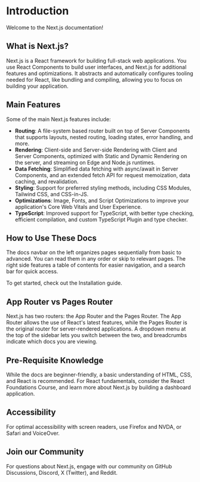 # Introduction

Welcome to the Next.js documentation!

## What is Next.js?

Next.js is a React framework for building full-stack web applications. You use React Components to build user interfaces, and Next.js for additional features and optimizations. It abstracts and automatically configures tooling needed for React, like bundling and compiling, allowing you to focus on building your application.

## Main Features

Some of the main Next.js features include:

- **Routing**: A file-system based router built on top of Server Components that supports layouts, nested routing, loading states, error handling, and more.
- **Rendering**: Client-side and Server-side Rendering with Client and Server Components, optimized with Static and Dynamic Rendering on the server, and streaming on Edge and Node.js runtimes.
- **Data Fetching**: Simplified data fetching with async/await in Server Components, and an extended fetch API for request memoization, data caching, and revalidation.
- **Styling**: Support for preferred styling methods, including CSS Modules, Tailwind CSS, and CSS-in-JS.
- **Optimizations**: Image, Fonts, and Script Optimizations to improve your application's Core Web Vitals and User Experience.
- **TypeScript**: Improved support for TypeScript, with better type checking, efficient compilation, and custom TypeScript Plugin and type checker.

## How to Use These Docs

The docs navbar on the left organizes pages sequentially from basic to advanced. You can read them in any order or skip to relevant pages. The right side features a table of contents for easier navigation, and a search bar for quick access.

To get started, check out the Installation guide.

## App Router vs Pages Router

Next.js has two routers: the App Router and the Pages Router. The App Router allows the use of React's latest features, while the Pages Router is the original router for server-rendered applications. A dropdown menu at the top of the sidebar lets you switch between the two, and breadcrumbs indicate which docs you are viewing.

## Pre-Requisite Knowledge

While the docs are beginner-friendly, a basic understanding of HTML, CSS, and React is recommended. For React fundamentals, consider the React Foundations Course, and learn more about Next.js by building a dashboard application.

## Accessibility

For optimal accessibility with screen readers, use Firefox and NVDA, or Safari and VoiceOver.

## Join our Community

For questions about Next.js, engage with our community on GitHub Discussions, Discord, X (Twitter), and Reddit.